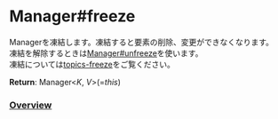 # Manager#freeze
Managerを凍結します。凍結すると要素の削除、変更ができなくなります。  
凍結を解除するときは[Manager#unfreeze](https://github.com/Mametaro-discord/DataManager/blob/docs/Manager/methods/unfreeze.md)を使います。  
凍結については[topics-freeze](https://github.com/Mametaro-discord/DataManager/blob/docs/Manager/topics/freeze.md)をご覧ください。  
  
**Return**: Manager\<*K*, *V*\>(=*this*)  
  
### [Overview](https://github.com/Mametaro-discord/DataManager/blob/docs/Manager/overview.md)